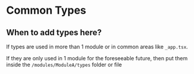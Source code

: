 # Common Types

## When to add types here?

If types are used in more than 1 module or in common areas like `_app.tsx`.

If they are only used in 1 module for the foreseeable future, then put them
inside the `/modules/ModuleA/types` folder or file
